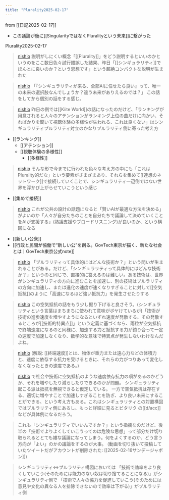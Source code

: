 ```yaml
---
title: "Plurality2025-02-17"
---
```


from [[日記2025-02-17]]
- この議論が後に[[SingularityではなくPluralityという未来]]に繋がった

Plurality2025-02-17
> [nishio](https://x.com/nishio/status/1891273986006278283) 説明がしにくい概念「[[Plurality]]」をどう説明するといいのかというのをここ数日色々試行錯誤した結果、昨日「[[シンギュラリティ]]でほんとに良いのか？という思想です」という超絶コンパクトな説明が生まれた

> [nishio](https://x.com/nishio/status/1891275899875611015) 「『シンギュラリティが来る、全部AIに任せたら良い』って、唯一の未来の選択肢なんでしょうか？違う未来がありえるのでは？」
>  この話をしてから個別の話をする感じ。

> [nishio](https://x.com/nishio/status/1891278273998438433) 昨日の例では[[Kiite World]]の話になったのだけど、「ランキングが用意されると人々のアテンションがランキング上位の曲だけに向かい、そればかりを聞いて視聴体験の多様性が失われる、これは良くない」はシンギュラリティプルラリティ対立のかなりプルラリティ側に寄った考え方
- [[ランキング]]
    - [[アテンション]]
    - [[視聴体験の多様性]]
        - [[多様性]]

> [nishio](https://x.com/nishio/status/1891279226973925730) そんな形で今までに行われた色々な考え方の中にも「これはPlurality的だな」という要素がさまざまあり、それらを集めて[[連想のネットワーク]]で接続していくことで、シンギュラリティ一辺倒ではない世界を浮かび上がらせていこうという感じ
- [[集めて接続]]

> [nishio](https://x.com/nishio/status/1891281694218449108) これが公共の設計の話題になると「賢いAIが最適な方法を決める」がよいのか「人々が自分たちのことを自分たちで議論して決めていくことをAIが支援する」(熟議支援やブロードリスニング)が良いのか、という構図になる
- [[新しい公衆]]
- [[行政と民間が協働で“新しい公”を創る。GovTech東京が描く、新たな社会とは｜GovTech東京公式note]]

> [nishio](https://x.com/nishio/status/1891283343670411672) 「プルラリティって具体的にはどんな技術か？」という問いが生まれることがある。だけど、「シンギュラリティって具体的にはどんな技術か？」というのと同じで、直接的に答えるのは難しい。ある技術は、世界がシンギュラリティの方向に進むことを加速し、別の技術はプルラリティの方向に加速し、または進化の速度が速くなりすぎることに対して[[空気抵抗]]のように「高速になるほど強い抵抗力」を発生させたりする

> [nishio](https://x.com/nishio/status/1891285608242516120) この空気抵抗の話をもう少し掘り下げると良さそう。(シンギュラリティという言葉はまちまちに使われて意味がボヤけているが)「技術が技術の進歩速度を増やすようになるといずれ速度が発散する、その発散するところが[[技術的特異点]]」という定義に基づくなら、雨粒が空気抵抗で終端速度になるのと同様に、加速する力と抵抗する力が釣り合って一定の速度で加速しなくなり、数学的な意味で特異点が発生しないわけなんだよね。

> [nishio](https://x.com/nishio/status/1891285726194454582) (解説: [[終端速度]]とは、物体が重力または遠心力などの体積力と、速度に依存する抗力を受けるときに、それらの力がつりあって変化しなくなったときの速度である。)

> [nishio](https://x.com/nishio/status/1891286795326816634) で社会や技術に空気抵抗のような速度依存抗力の項があるのかどうか、それを増やしたり減らしたりできるのかが問題。
>  シンギュラリティ起こる派は抵抗を無視できると仮定している。
>  一方で空気抵抗は存在する、適切に増やすことで加速しすぎることを防ぎ、より良い未来にすることができる、という考え方もある。これはシンギュラリティとの対置構図ではプルラリティ側にあるし、もっと詳細に見るとビタリク の[[d/acc]]などが具体例になるだろう。


> これも「シンギュラリティでいいんですか？」という指摘なのだけど、後半の「技術でよりよくしていこうってのは危険な思想」って部分だけ切り取られるととても雑な議論になってしまう。何をよくするのか、どう言う方向が「よい」のかの議論をするのが大事。
>  (動画を切り抜いて投稿していたツイートだがアカウントが削除された: [[2025-02-16サンデージャポン]])


> シンギュラリティ⇔プルラリティ構図においては
> 「技術で効率をより良くしていこう(そのためには能力のない奴は切り捨てることになる)」がシンギュラリティ側で
> 「技術で人々の協力を促進していこう(そのためには意見や文化の異なる人を排除できないので効率は下がる)」がプルラリティ側
